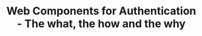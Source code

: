 ---
key: authn
title: Web Components for Authentication - The what, the how and the why
id: authn
language: English
format: conference
tags:
  - _practical
level: beginner
speakers:
  - ana_cidre
draft: false
---